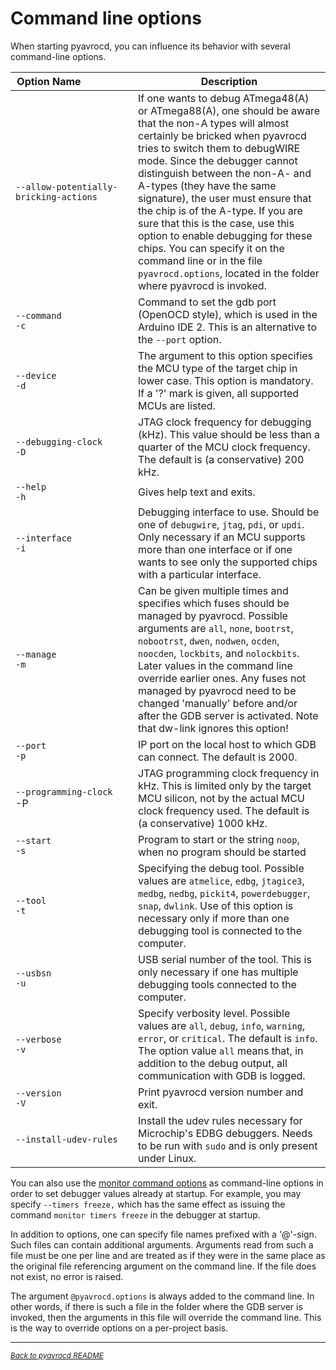 

# Command line options

When starting pyavrocd, you can influence its behavior with several command-line options.

| Option&nbsp;Name&nbsp;&nbsp;&nbsp;&nbsp;&nbsp;&nbsp;&nbsp;&nbsp;&nbsp;&nbsp;&nbsp;&nbsp;&nbsp;&nbsp;&nbsp;&nbsp;&nbsp; | Description                                                  |
| ------------------------------------------------------------ | ------------------------------------------------------------ |
| `--allow-potentially-bricking-actions`                       | If one wants to debug ATmega48(A) or ATmega88(A), one should be aware that the non-A types will almost certainly be bricked when pyavrocd tries to switch them to debugWIRE mode. Since the debugger cannot distinguish between the non-A- and A-types (they have the same signature), the user must ensure that the chip is of the A-type. If you are sure that this is the case, use this option to enable debugging for these chips. You can specify it on the command line or in the file `pyavrocd.options`, located in the folder where pyavrocd is invoked. |
| `--command`<br>`-c`                                          | Command to set the gdb port (OpenOCD style), which is used in the Arduino IDE 2. This is an alternative to the `--port` option. |
| `--device` <br>`-d`                                          | The argument to this option specifies the MCU type of the target chip in lower case.  This option is mandatory. If a '?' mark is given, all supported MCUs are listed. |
| `--debugging-clock`<br>`-D`                                  | JTAG clock frequency for debugging (kHz). This value should be less than a quarter of the MCU clock frequency. The default is (a conservative) 200 kHz. |
| `--help`<br> `-h`                                            | Gives help text and exits.                                   |
| `--interface`<br>`-i`                                        | Debugging interface to use. Should be one of `debugwire`, `jtag`, `pdi`, or `updi`. Only necessary if an MCU supports more than one interface or if one wants to see only the supported chips with a particular interface. |
| `--manage`<br/>`-m`                                          | Can be given multiple times and specifies which fuses should be managed by pyavrocd. Possible arguments are `all`, `none`, `bootrst`, `nobootrst`,  `dwen`, `nodwen`, `ocden`, `noocden`, `lockbits`, and `nolockbits`. Later values in the command line override earlier ones. Any fuses not managed by pyavrocd need to be changed 'manually' before and/or after the GDB server is activated. Note that dw-link ignores this option! |
| `--port` <br>`-p`                                            | IP port on the local host to which GDB can connect. The default is 2000. |
| `--programming-clock`<br>-P                                  | JTAG programming clock frequency in kHz. This is limited only by the target MCU silicon, not by the actual MCU clock frequency used. The default is (a conservative) 1000 kHz. |
| `--start` <br>`-s`                                           | Program to start or the string `noop`, when no program should be started |
| `--tool`<br>`-t`                                             | Specifying the debug tool. Possible values are `atmelice`, `edbg`, `jtagice3`, `medbg`, `nedbg`, `pickit4`, `powerdebugger`, `snap`, `dwlink`. Use of this option is necessary only if more than one debugging tool is connected to the computer. |
| `--usbsn` <br>`-u`                                           | USB serial number of the tool. This is only necessary if one has multiple debugging tools connected to the computer. |
| `--verbose` <br>`-v`                                         | Specify verbosity level. Possible values are `all`, `debug`, `info`, `warning`, `error`, or `critical`. The default is `info`. The option value `all` means that, in addition to the debug output, all communication with GDB is logged. |
| `--version` <br>`-V`                                         | Print pyavrocd version number and exit.                      |
| `--install-udev-rules`                                       | Install the udev rules necessary for Microchip's EDBG debuggers. Needs to be run with `sudo` and is only present under Linux. |

You can also use the [monitor command options](https://github.com/felias-fogg/pyavrocd/blob/main/docs/monitor-commands.md) as command-line options in order to set debugger values already at startup. For example, you may specify `--timers freeze,` which has the same effect as issuing the command `monitor timers freeze` in the debugger at startup.

In addition to options, one can specify file names prefixed with a '@'-sign. Such files can contain additional arguments. Arguments read from such a file must be one per line and are treated as if they were in the same place as the original file referencing argument on the command line. If the file does not exist, no error is raised.

The argument `@pyavrocd.options` is always added to the command line. In other words, if there is such a file in the folder where the GDB server is invoked, then the arguments in this file will override the command line. This is the way to override options on a per-project basis. 

------

[<small><i>Back to pyavrocd README</i></small>](https://github.com/felias-fogg/pyavrocd/blob/main/README.md)

